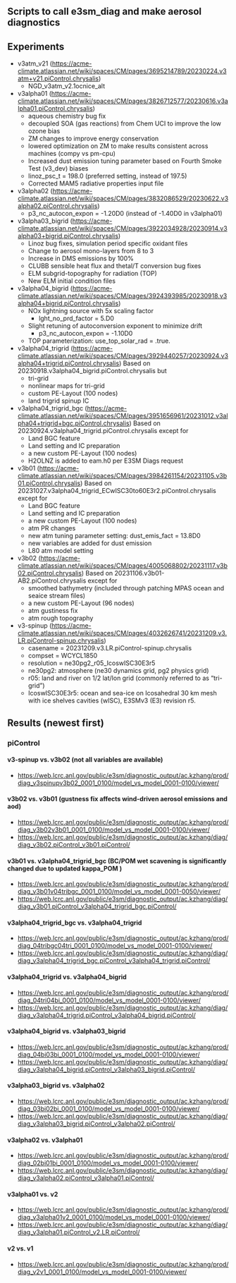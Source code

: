## Scripts to call e3sm_diag and make aerosol diagnostics 

## Experiments 

- v3atm_v21 (https://acme-climate.atlassian.net/wiki/spaces/CM/pages/3695214789/20230224.v3atm+v21.piControl.chrysalis) 
  - NGD_v3atm_v2.1ocnice_alt 
- v3alpha01 (https://acme-climate.atlassian.net/wiki/spaces/CM/pages/3826712577/20230616.v3alpha01.piControl.chrysalis)
  - aqueous chemistry bug fix 
  - decoupled SOA (gas reactions) from Chem UCI to improve the low ozone bias
  - ZM changes to improve energy conservation
  - lowered optimization on ZM to make results consistent across machines (compy vs pm-cpu)
  - Increased dust emission tuning parameter based on Fourth Smoke Test (v3_dev) biases
  - linoz_psc_t = 198.0 (preferred setting, instead of 197.5)
  - Corrected MAM5 radiative properties input file
- v3alpha02 (https://acme-climate.atlassian.net/wiki/spaces/CM/pages/3832086529/20230622.v3alpha02.piControl.chrysalis) 
  - p3_nc_autocon_expon = -1.20D0 (instead of -1.40D0 in v3alpha01) 
- v3alpha03_bigrid (https://acme-climate.atlassian.net/wiki/spaces/CM/pages/3922034928/20230914.v3alpha03+bigrid.piControl.chrysalis) 
  - Linoz bug fixes, simulation period specific oxidant files
  - Change to aerosol mono-layers from 8 to 3
  - Increase in DMS emissions by 100%
  - CLUBB sensible heat flux and thetal/T conversion bug fixes
  - ELM subgrid-topography for radiation (TOP)
  - New ELM initial condition files
- v3alpha04_bigrid (https://acme-climate.atlassian.net/wiki/spaces/CM/pages/3924393985/20230918.v3alpha04+bigrid.piControl.chrysalis) 
  - NOx lightning source with 5x scaling factor
    - lght_no_prd_factor = 5.D0
  - Slight retuning of autoconversion exponent to minimize drift
    - p3_nc_autocon_expon = -1.10D0
  - TOP parameterization: use_top_solar_rad = .true.
- v3alpha04_trigrid (https://acme-climate.atlassian.net/wiki/spaces/CM/pages/3929440257/20230924.v3alpha04+trigrid.piControl.chrysalis) Based on 20230918.v3alpha04_bigrid.piControl.chrysalis but 
  - tri-grid
  - nonlinear maps for tri-grid
  - custom PE-Layout (100 nodes)
  - land trigrid spinup IC 
- v3alpha04_trigrid_bgc (https://acme-climate.atlassian.net/wiki/spaces/CM/pages/3951656961/20231012.v3alpha04+trigrid+bgc.piControl.chrysalis) Based on 20230924.v3alpha04_trigrid.piControl.chrysalis except for
  - Land BGC feature
  - Land setting and IC preparation
  - a new custom PE-Layout (100 nodes)
  - H2OLNZ is added to eam.h0 per E3SM Diags request
- v3b01 (https://acme-climate.atlassian.net/wiki/spaces/CM/pages/3984261154/20231105.v3b01.piControl.chrysalis) Based on 20231027.v3alpha04_trigrid_ECwISC30to60E3r2.piControl.chrysalis except for
  - Land BGC feature
  - Land setting and IC preparation
  - a new custom PE-Layout (100 nodes)
  - atm PR changes
  - new atm tuning parameter setting: dust_emis_fact =  13.8D0
  - new variables are added for dust emission
  - L80 atm model setting
- v3b02 (https://acme-climate.atlassian.net/wiki/spaces/CM/pages/4005068802/20231117.v3b02.piControl.chrysalis) Based on 20231106.v3b01-AB2.piControl.chrysalis except for
  - smoothed bathymetry (included through patching MPAS ocean and seaice stream files)
  - a new custom PE-Layout (96 nodes)
  - atm gustiness fix
  - atm rough topography 
- v3-spinup (https://acme-climate.atlassian.net/wiki/spaces/CM/pages/4032626741/20231209.v3.LR.piControl-spinup.chrysalis) 
  - casename = 20231209.v3.LR.piControl-spinup.chrysalis
  - compset = WCYCL1850
  - resolution = ne30pg2_r05_IcoswISC30E3r5
  - ne30pg2: atmosphere (ne30 dynamics grid, pg2 physics grid)
  - r05: land and river on 1/2 lat/lon grid (commonly referred to as “tri-grid”)
  - IcoswISC30E3r5: ocean and sea-ice on Icosahedral 30 km mesh with ice shelves cavities (wISC), E3SMv3 (E3) revision r5.

## Results (newest first) 

### piControl  

#### v3-spinup vs. v3b02 (not all variables are available) 

- https://web.lcrc.anl.gov/public/e3sm/diagnostic_output/ac.kzhang/prod/diag_v3spinupv3b02_0001_0100/model_vs_model_0001-0100/viewer/  

#### v3b02 vs. v3b01 (gustness fix affects wind-driven aerosol emissions and aod) 

- https://web.lcrc.anl.gov/public/e3sm/diagnostic_output/ac.kzhang/prod/diag_v3b02v3b01_0001_0100/model_vs_model_0001-0100/viewer/
- https://web.lcrc.anl.gov/public/e3sm/diagnostic_output/ac.kzhang/diag/diag_v3b02.piControl_v3b01.piControl/

#### v3b01 vs. v3alpha04_trigrid_bgc (BC/POM wet scavening is significantly changed due to updated kappa_POM ) 

- https://web.lcrc.anl.gov/public/e3sm/diagnostic_output/ac.kzhang/prod/diag_v3b01v04tribgc_0001_0100/model_vs_model_0001-0050/viewer/
- https://web.lcrc.anl.gov/public/e3sm/diagnostic_output/ac.kzhang/diag/diag_v3b01.piControl_v3alpha04_trigrid_bgc.piControl/

#### v3alpha04_trigrid_bgc vs. v3alpha04_trigrid

- https://web.lcrc.anl.gov/public/e3sm/diagnostic_output/ac.kzhang/prod/diag_04tribgc04tri_0001_0100/model_vs_model_0001-0100/viewer/
- https://web.lcrc.anl.gov/public/e3sm/diagnostic_output/ac.kzhang/diag/diag_v3alpha04_trigrid_bgc.piControl_v3alpha04_trigrid.piControl/

#### v3alpha04_trigrid vs. v3alpha04_bigrid 

- https://web.lcrc.anl.gov/public/e3sm/diagnostic_output/ac.kzhang/prod/diag_04tri04bi_0001_0100/model_vs_model_0001-0100/viewer/
- https://web.lcrc.anl.gov/public/e3sm/diagnostic_output/ac.kzhang/diag/diag_v3alpha04_trigrid.piControl_v3alpha04_bigrid.piControl/

#### v3alpha04_bigrid vs. v3alpha03_bigrid

- https://web.lcrc.anl.gov/public/e3sm/diagnostic_output/ac.kzhang/prod/diag_04bi03bi_0001_0100/model_vs_model_0001-0100/viewer/
- https://web.lcrc.anl.gov/public/e3sm/diagnostic_output/ac.kzhang/diag/diag_v3alpha04_bigrid.piControl_v3alpha03_bigrid.piControl/

#### v3alpha03_bigrid vs. v3alpha02

- https://web.lcrc.anl.gov/public/e3sm/diagnostic_output/ac.kzhang/prod/diag_03bi02bi_0001_0100/model_vs_model_0001-0100/viewer/
- https://web.lcrc.anl.gov/public/e3sm/diagnostic_output/ac.kzhang/diag/diag_v3alpha03_bigrid.piControl_v3alpha02.piControl/
  
#### v3alpha02 vs. v3alpha01

- https://web.lcrc.anl.gov/public/e3sm/diagnostic_output/ac.kzhang/prod/diag_02bi01bi_0001_0100/model_vs_model_0001-0100/viewer/
- https://web.lcrc.anl.gov/public/e3sm/diagnostic_output/ac.kzhang/diag/diag_v3alpha02.piControl_v3alpha01.piControl/

#### v3alpha01 vs. v2 

- https://web.lcrc.anl.gov/public/e3sm/diagnostic_output/ac.kzhang/prod/diag_v3alpha01v2_0001_0100/model_vs_model_0001-0100/viewer/
- https://web.lcrc.anl.gov/public/e3sm/diagnostic_output/ac.kzhang/diag/diag_v3alpha01.piControl_v2.LR.piControl/

#### v2 vs. v1 

- https://web.lcrc.anl.gov/public/e3sm/diagnostic_output/ac.kzhang/prod/diag_v2v1_0001_0100/model_vs_model_0001-0100/viewer/



